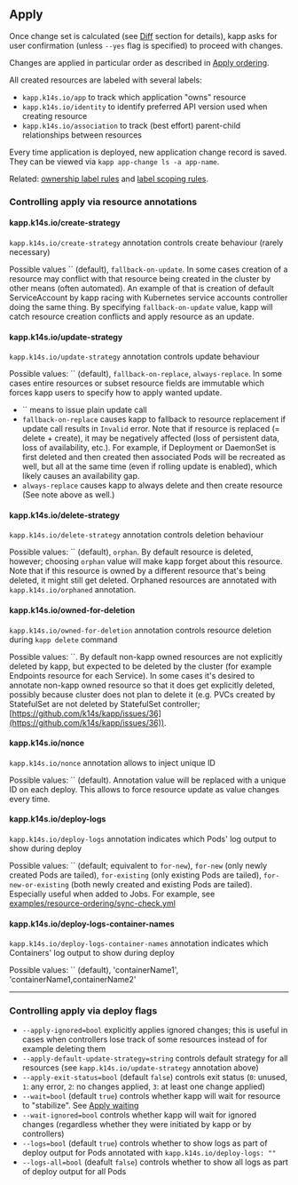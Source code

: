## Apply

Once change set is calculated (see [Diff](diff.md) section for details), kapp asks for user confirmation (unless `--yes` flag is specified) to proceed with changes.

Changes are applied in particular order as described in [Apply ordering](apply-ordering.md).

All created resources are labeled with several labels:

- `kapp.k14s.io/app` to track which application "owns" resource
- `kapp.k14s.io/identity` to identify preferred API version used when creating resource
- `kapp.k14s.io/association` to track (best effort) parent-child relationships between resources

Every time application is deployed, new application change record is saved. They can be viewed via `kapp app-change ls -a app-name`.

Related: [ownership label rules](config.md) and [label scoping rules](config.md).

### Controlling apply via resource annotations

#### kapp.k14s.io/create-strategy

`kapp.k14s.io/create-strategy` annotation controls create behaviour (rarely necessary)

Possible values `` (default), `fallback-on-update`. In some cases creation of a resource may conflict with that resource being created in the cluster by other means (often automated). An example of that is creation of default ServiceAccount by kapp racing with Kubernetes service accounts controller doing the same thing. By specifying `fallback-on-update` value, kapp will catch resource creation conflicts and apply resource as an update.

#### kapp.k14s.io/update-strategy

`kapp.k14s.io/update-strategy` annotation controls update behaviour

Possible values: `` (default), `fallback-on-replace`, `always-replace`. In some cases entire resources or subset resource fields are immutable which forces kapp users to specify how to apply wanted update.

- `` means to issue plain update call
- `fallback-on-replace` causes kapp to fallback to resource replacement if update call results in `Invalid` error. Note that if resource is replaced (= delete + create), it may be negatively affected (loss of persistent data, loss of availability, etc.). For example, if Deployment or DaemonSet is first deleted and then created then associated Pods will be recreated as well, but all at the same time (even if rolling update is enabled), which likely causes an availability gap.
- `always-replace` causes kapp to always delete and then create resource (See note above as well.)

#### kapp.k14s.io/delete-strategy

`kapp.k14s.io/delete-strategy` annotation controls deletion behaviour

Possible values: `` (default), `orphan`. By default resource is deleted, however; choosing `orphan` value will make kapp forget about this resource. Note that if this resource is owned by a different resource that's being deleted, it might still get deleted. Orphaned resources are annotated with `kapp.k14s.io/orphaned` annotation.

#### kapp.k14s.io/owned-for-deletion

`kapp.k14s.io/owned-for-deletion` annotation controls resource deletion during `kapp delete` command

Possible values: ``. By default non-kapp owned resources are not explicitly deleted by kapp, but expected to be deleted by the cluster (for example Endpoints resource for each Service). In some cases it's desired to annotate non-kapp owned resource so that it does get explicitly deleted, possibly because cluster does not plan to delete it (e.g. PVCs created by StatefulSet are not deleted by StatefulSet controller; [https://github.com/k14s/kapp/issues/36](https://github.com/k14s/kapp/issues/36)).

#### kapp.k14s.io/nonce

`kapp.k14s.io/nonce` annotation allows to inject unique ID

Possible values: `` (default). Annotation value will be replaced with a unique ID on each deploy. This allows to force resource update as value changes every time.

#### kapp.k14s.io/deploy-logs

`kapp.k14s.io/deploy-logs` annotation indicates which Pods' log output to show during deploy

Possible values: `` (default; equivalent to `for-new`), `for-new` (only newly created Pods are tailed), `for-existing` (only existing Pods are tailed), `for-new-or-existing` (both newly created and existing Pods are tailed). Especially useful when added to Jobs. For example, see [examples/resource-ordering/sync-check.yml](../examples/resource-ordering/sync-check.yml)

#### kapp.k14s.io/deploy-logs-container-names

`kapp.k14s.io/deploy-logs-container-names` annotation indicates which Containers' log output to show during deploy

Possible values: `` (default), 'containerName1', 'containerName1,containerName2'

---
### Controlling apply via deploy flags

- `--apply-ignored=bool` explicitly applies ignored changes; this is useful in cases when controllers lose track of some resources instead of for example deleting them
- `--apply-default-update-strategy=string` controls default strategy for all resources (see `kapp.k14s.io/update-strategy` annotation above)
- `--apply-exit-status=bool` (default `false`) controls exit status (`0`: unused, `1`: any error, `2`: no changes applied, `3`: at least one change applied)
- `--wait=bool` (default `true`) controls whether kapp will wait for resource to "stabilize". See [Apply waiting](apply-waiting.md)
- `--wait-ignored=bool` controls whether kapp will wait for ignored changes (regardless whether they were initiated by kapp or by controllers)
- `--logs=bool` (default `true`) controls whether to show logs as part of deploy output for Pods annotated with `kapp.k14s.io/deploy-logs: ""`
- `--logs-all=bool` (deafult `false`) controls whether to show all logs as part of deploy output for all Pods
